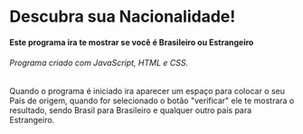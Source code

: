# Descubra sua Nacionalidade!

#### Este programa ira te mostrar se você é Brasileiro ou Estrangeiro 

###### Programa criado com JavaScript, HTML e CSS.

Quando o programa é iniciado ira aparecer um espaço para colocar o seu País de origem, quando for selecionado o botão "verificar" ele te mostrara o resultado, sendo Brasil para Brasileiro e qualquer outro país para Estrangeiro.